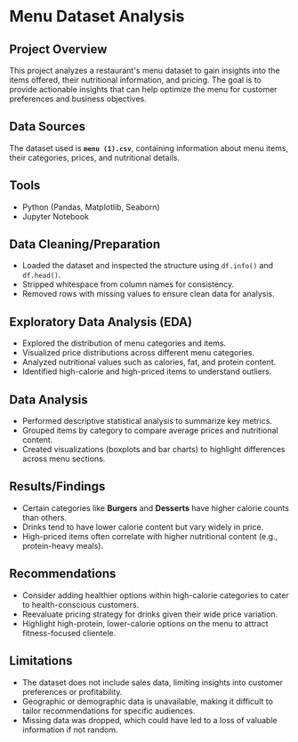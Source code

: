 # Menu Dataset Analysis

## Project Overview
This project analyzes a restaurant's menu dataset to gain insights into the items offered, their nutritional information, and pricing. The goal is to provide actionable insights that can help optimize the menu for customer preferences and business objectives.

## Data Sources
The dataset used is **`menu (1).csv`**, containing information about menu items, their categories, prices, and nutritional details.

## Tools
- Python (Pandas, Matplotlib, Seaborn)
- Jupyter Notebook

## Data Cleaning/Preparation
- Loaded the dataset and inspected the structure using `df.info()` and `df.head()`.
- Stripped whitespace from column names for consistency.
- Removed rows with missing values to ensure clean data for analysis.

## Exploratory Data Analysis (EDA)
- Explored the distribution of menu categories and items.
- Visualized price distributions across different menu categories.
- Analyzed nutritional values such as calories, fat, and protein content.
- Identified high-calorie and high-priced items to understand outliers.

## Data Analysis
- Performed descriptive statistical analysis to summarize key metrics.
- Grouped items by category to compare average prices and nutritional content.
- Created visualizations (boxplots and bar charts) to highlight differences across menu sections.

## Results/Findings
- Certain categories like **Burgers** and **Desserts** have higher calorie counts than others.
- Drinks tend to have lower calorie content but vary widely in price.
- High-priced items often correlate with higher nutritional content (e.g., protein-heavy meals).

## Recommendations
- Consider adding healthier options within high-calorie categories to cater to health-conscious customers.
- Reevaluate pricing strategy for drinks given their wide price variation.
- Highlight high-protein, lower-calorie options on the menu to attract fitness-focused clientele.

## Limitations
- The dataset does not include sales data, limiting insights into customer preferences or profitability.
- Geographic or demographic data is unavailable, making it difficult to tailor recommendations for specific audiences.
- Missing data was dropped, which could have led to a loss of valuable information if not random.

